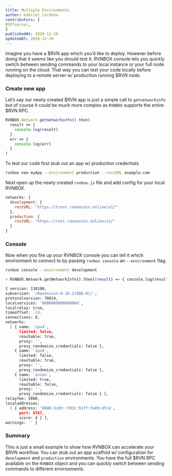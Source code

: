 ```yaml
---
title: Multiple Environments
author: Gabriel Cardona
contributors: [
MSFTserver,
]
publishedAt: 2018-12-20
updatedAt: 2018-12-20
---
```


Imagine you have a $RVN app which you’d like to deploy. However before doing that it seems like you should test it. RVNBOX console lets you quickly switch between sending commands to your local instance or your full node running on the cloud. That way you can test your code locally before deploying to a remote server w/ production running $RVN node.

### Create new app

Let’s say our newly created $RVN app is just a simple call to `getnetworkinfo` but of course it could be much more complex as `RVNBOX` supports the entire $RVN RPC.

```javascript
RVNBOX.Network.getnetworkinfo().then(
  result => {
    console.log(result)
  },
  err => {
    console.log(err)
  }
)
```

To test our code first stub out an app w/ production credentials

```bash
rvnbox new myApp --environment production --restURL example.com
```

Next open up the newly created `rvnbox.js` file and add config for your local RVNBOX.

```javascript
networks: {
  development: {
    restURL: "https://trest.ravencoin.online/v1/"
  },
  production: {
    restURL: "https://rest.ravencoin.online/v1/"
  }
}
```

### Console

Now when you fire up your RVNBOX console you can tell it which environment to connect to by passing `rvnbox console` an `--environment` flag.

```bash
rvnbox console --environment development

> RVNBOX.Network.getNetworkInfo().then((result) => { console.log(result); }, (err) => { console.log(err); });

{ version: 130100,
subversion: '/Ravencoin:0.16.2(EB8.0)/',
protocolversion: 70014,
localservices: '000000000000000d',
localrelay: true,
timeoffset: -19,
connections: 8,
networks:
  [ { name: 'ipv4',
      limited: false,
      reachable: true,
      proxy: '',
      proxy_randomize_credentials: false },
    { name: 'ipv6',
      limited: false,
      reachable: true,
      proxy: '',
      proxy_randomize_credentials: false },
    { name: 'onion',
      limited: true,
      reachable: false,
      proxy: '',
      proxy_randomize_credentials: false } ],
relayfee: 5000,
localaddresses:
  [ { address: '0600:3c03::f03c:91ff:fe89:dfc4',
      port: 8767,
      score: 4 } ],
warnings: '' }
```

### Summary

This is just a small example to show how RVNBOX can accelerate your $RVN workflow. You can stub out an app scaffold w/ configuration for `development` and `production` environments. You have the full $RVN RPC available on the `RVNBOX` object and you can quickly switch between sending commands to different environments.
